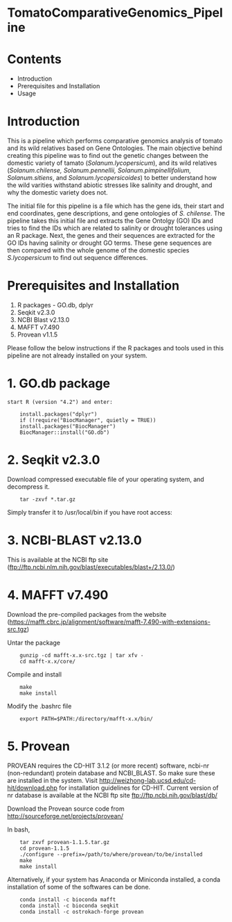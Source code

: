# TomatoComparativeGenomics_Pipeline
# Contents
* Introduction
* Prerequisites and Installation
* Usage

# Introduction
This is a pipeline which performs comparative genomics analysis of tomato and its wild relatives based on Gene Ontologies.
The main objective behind creating this pipeline was to find out the genetic changes between the domestic variety of tamato (_Solanum.lycopersicum_), and its wild relatives (_Solanum.chilense, Solanum.pennellii, Solanum.pimpinellifolium, Solanum.sitiens_, and _Solanum.lycopersicoides_) to better understand how the wild varities withstand abiotic stresses like salinity and drought, and why the domestic variety does not.

The initial file for this pipeline is a file which has the gene ids, their start and end coordinates, gene descriptions, and gene ontologies of _S. chilense_. The pipeline takes this initial file and extracts the Gene Ontolgy (GO) IDs and tries to find the IDs which are related to salinity or drought tolerances using an R package. Next, the genes and their sequences are extracted for the GO IDs having salinity or drought GO terms. These gene sequences are then compared with the whole genome of the domestic species _S.lycopersicum_ to find out sequence differences. 

# Prerequisites and Installation
1. R packages - GO.db, dplyr
2. Seqkit v2.3.0
3. NCBI Blast v2.13.0
4. MAFFT v7.490 
5. Provean v1.1.5

Please follow the below instructions if the R packages and tools used in this pipeline are not already installed on your system.

# 1. GO.db package

    start R (version "4.2") and enter:

        install.packages("dplyr")
        if (!require("BiocManager", quietly = TRUE))
        install.packages("BiocManager")
        BiocManager::install("GO.db")
        
# 2. Seqkit v2.3.0

Download compressed executable file of your operating system, and decompress it.
		
		tar -zxvf *.tar.gz
		
Simply transfer it to /usr/local/bin if you have root access:

# 3. NCBI-BLAST v2.13.0

This is available at the NCBI ftp site (ftp://ftp.ncbi.nlm.nih.gov/blast/executables/blast+/2.13.0/)

# 4. MAFFT v7.490

Download the pre-compiled packages from the website (https://mafft.cbrc.jp/alignment/software/mafft-7.490-with-extensions-src.tgz)
    
Untar the package  
    
 		gunzip -cd mafft-x.x-src.tgz | tar xfv -      
     	cd mafft-x.x/core/   
        
Compile and install 
    
     	make       
     	make install  
        
Modify the .bashrc file 
    
     	export PATH=$PATH:/directory/mafft-x.x/bin/     

# 5. Provean

PROVEAN requires the CD-HIT 3.1.2 (or more recent) software, ncbi-nr (non-redundant) protein database and NCBI_BLAST. So make sure these are installed in the system.
Visit http://weizhong-lab.ucsd.edu/cd-hit/download.php for installation guidelines for CD-HIT.
Current version of nr database is available at the NCBI ftp site ftp://ftp.ncbi.nih.gov/blast/db/

Download the Provean source code from http://sourceforge.net/projects/provean/

In bash,

		tar zxvf provean-1.1.5.tar.gz
		cd provean-1.1.5
		./configure --prefix=/path/to/where/provean/to/be/installed
		make
		make install
	

Alternatively, if your system has Anaconda or Miniconda installed, a conda installation of some of the softwares can be done. 

   		conda install -c bioconda mafft
   		conda install -c bioconda seqkit
		conda install -c ostrokach-forge provean
